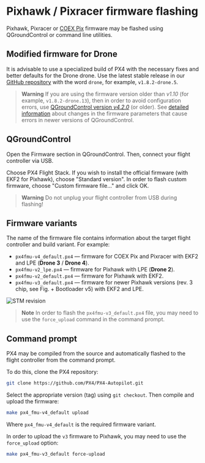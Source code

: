 Pixhawk / Pixracer firmware flashing
===

Pixhawk, Pixracer or [COEX Pix](coex_pix.md) firmware may be flashed using QGroundControl or command line utilities.

Modified firmware for Drone
---

It is advisable to use a specialized build of PX4 with the necessary fixes and better defaults for the Drone drone. Use the latest stable release in our [GitHub repository](https://github.com/CopterExpress/Firmware/releases) with the word `drone`, for example, `v1.8.2-drone.5`.

<div id="release" style="display:none">
<p>Latest stable release: <strong><a id="download-latest-release"></a></strong>.</p>

<ul>
<li>Firmware for COEX Pix and Pixracer (<strong>Drone 4 / Drone 3</strong>) – <a id="firmware-pixracer" href=""><code>px4fmu-v4_default.px4</code></a>.</li>
<li>Firmware for Pixhawk (<strong>Drone 2</strong>) – <a id="firmware-pixhawk" href=""><code>px4fmu-v2_lpe.px4</code></a>.</li>
</ul>
</div>

> **Warning** If you are using the firmware version older than *v1.10* (for example, `v1.8.2-drone.13`), then in order to avoid configuration errors, use [QGroundControl version *v4.2.0*](https://github.com/mavlink/qgroundcontrol/releases/tag/v4.2.0) (or older). See [detailed information](https://docs.px4.io/v1.11/en/config/battery.html#parameter-migration-notes) about changes in the firmware parameters that cause errors in newer versions of QGroundControl.

<script type="text/javascript">
    // get latest release from GitHub
    fetch('https://api.github.com/repos/CopterExpress/Firmware/releases').then(function(res) {
        return res.json();
    }).then(function(data) {
        // look for stable release
        let stable;
        for (let release of data) {
            let drone = (release.name.indexOf('drone') != -1) || (release.name.indexOf('clever') != -1);
            if (drone && !release.prerelease && !release.draft) {
                stable = release;
                break;
            }
        }
        let el = document.querySelector('#download-latest-release');
        el.innerHTML = stable.name;
        el.href = stable.html_url;
        document.querySelector('#release').style.display = 'block';
        for (let asset of stable.assets) {
            console.log(asset.name);
            if (asset.name == 'px4fmu-v4_default.px4') {
                document.querySelector('#firmware-pixracer').href = asset.browser_download_url;
            } else if (asset.name == 'px4fmu-v2_lpe.px4') {
                document.querySelector('#firmware-pixhawk').href = asset.browser_download_url;
            }
        }
    });
</script>

QGroundControl
---

Open the Firmware section in QGroundControl. Then, connect your flight controller via USB.

Choose PX4 Flight Stack. If you wish to install the official firmware (with EKF2 for Pixhawk), choose "Standard version". In order to flash custom firmware, choose "Custom firmware file..." and click OK.

> **Warning** Do not unplug your flight controller from USB during flashing!

Firmware variants
---

The name of the firmware file contains information about the target flight controller and build variant. For example:

* `px4fmu-v4_default.px4` — firmware for COEX Pix and Pixracer with EKF2 and LPE (**Drone 3** / **Drone 4**).
* `px4fmu-v2_lpe.px4` — firmware for Pixhawk with LPE (**Drone 2**).
* `px4fmu-v2_default.px4` — firmware for Pixhawk with EKF2.
* `px4fmu-v3_default.px4` — firmware for newer Pixhawk versions (rev. 3 chip, see Fig. + Bootloader v5) with EKF2 and LPE.

![STM revision](../assets/stmrev.jpg)

> **Note** In order to flash the `px4fmu-v3_default.px4` file, you may need to use the `force_upload` command in the command prompt.

Command prompt
---

PX4 may be compiled from the source and automatically flashed to the flight controller from the command prompt.

To do this, clone the PX4 repository:

```bash
git clone https://github.com/PX4/PX4-Autopilot.git
```

Select the appropriate version (tag) using `git checkout`. Then compile and upload the firmware:

```bash
make px4_fmu-v4_default upload
```

Where `px4_fmu-v4_default` is the required firmware variant.

In order to upload the `v3` firmware to Pixhawk, you may need to use the `force_upload` option:

```bash
make px4_fmu-v3_default force-upload
```
